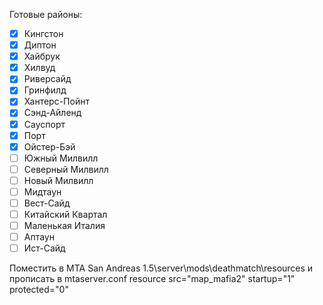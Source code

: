 Готовые районы:
- [x] Кингстон
- [x] Диптон
- [x] Хайбрук
- [x] Хилвуд
- [x] Риверсайд
- [x] Гринфилд
- [x] Хантерс-Пойнт
- [x] Сэнд-Айленд
- [x] Сауспорт
- [x] Порт
- [x] Ойстер-Бэй
- [ ] Южный Милвилл
- [ ] Северный Милвилл
- [ ] Новый Милвилл
- [ ] Мидтаун
- [ ] Вест-Сайд
- [ ] Китайский Квартал
- [ ] Маленькая Италия
- [ ] Аптаун
- [ ] Ист-Сайд

Поместить в MTA San Andreas 1.5\server\mods\deathmatch\resources и прописать в mtaserver.conf resource src="map_mafia2" startup="1" protected="0" 
